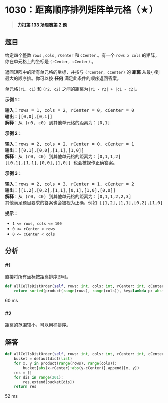 # 1030：距离顺序排列矩阵单元格（★）


> <u>**[力扣第 133 场周赛第 2 题](https://leetcode.cn/problems/matrix-cells-in-distance-order/)**</u>

## 题目

<p>给定四个整数 <code>rows</code> ,   <code>cols</code> ,  <code>rCenter</code> 和 <code>cCenter</code> 。有一个 <code>rows x cols</code> 的矩阵，你在单元格上的坐标是 <code>(rCenter, cCenter)</code> 。</p>

<p>返回矩阵中的所有单元格的坐标，并按与<em> </em><code>(rCenter, cCenter)</code><em> </em>的 <strong>距离</strong> 从最小到最大的顺序排。你可以按 <strong>任何</strong> 满足此条件的顺序返回答案。</p>

<p>单元格<code>(r1, c1)</code> 和 <code>(r2, c2)</code> 之间的距离为<code>|r1 - r2| + |c1 - c2|</code>。</p>



<p><strong>示例 1：</strong></p>

<pre>
<strong>输入：</strong>rows = 1, cols = 2, rCenter = 0, cCenter = 0
<strong>输出：</strong>[[0,0],[0,1]]
<strong>解释</strong>：从 (r0, c0) 到其他单元格的距离为：[0,1]
</pre>

<p><strong>示例 2：</strong></p>

<pre>
<strong>输入：</strong>rows = 2, cols = 2, rCenter = 0, cCenter = 1
<strong>输出：</strong>[[0,1],[0,0],[1,1],[1,0]]
<strong>解释</strong>：从 (r0, c0) 到其他单元格的距离为：[0,1,1,2]
[[0,1],[1,1],[0,0],[1,0]] 也会被视作正确答案。
</pre>

<p><strong>示例 3：</strong></p>

<pre>
<strong>输入：</strong>rows = 2, cols = 3, rCenter = 1, cCenter = 2
<strong>输出：</strong>[[1,2],[0,2],[1,1],[0,1],[1,0],[0,0]]
<strong>解释</strong>：从 (r0, c0) 到其他单元格的距离为：[0,1,1,2,2,3]
其他满足题目要求的答案也会被视为正确，例如 [[1,2],[1,1],[0,2],[1,0],[0,1],[0,0]]。
</pre>



<p><strong>提示：</strong></p>

<ul>
<li><code>1 &lt;= rows, cols &lt;= 100</code></li>
<li><code>0 &lt;= rCenter &lt; rows</code></li>
<li><code>0 &lt;= cCenter &lt; cols</code></li>
</ul>


## 分析

### #1

直接将所有坐标按距离排序即可。

```python
def allCellsDistOrder(self, rows: int, cols: int, rCenter: int, cCenter: int) -> List[List[int]]:
    return sorted(product(range(rows), range(cols)), key=lambda p: abs(p[0]-rCenter)+abs(p[1]-cCenter))
```

60 ms

### #2

距离的范围较小，可以用桶排序。

## 解答

```python
def allCellsDistOrder(self, rows: int, cols: int, rCenter: int, cCenter: int) -> List[List[int]]:
    bucket = defaultdict(list)
    for x, y in product(range(rows), range(cols)):
        bucket[abs(x-rCenter)+abs(y-cCenter)].append([x, y])
    res = []
    for dis in range(201):
        res.extend(bucket[dis])
    return res
```

52 ms
